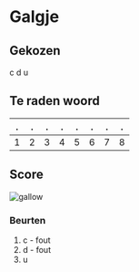 # Galgje

## Gekozen
c
d
u

## Te raden woord

|.|.|.|.|.|.|.|.|
|-|-|-|-|-|-|-|-|
|1|2|3|4|5|6|7|8|

## Score
![gallow](./images/3.png)

### Beurten
1. c - fout
2. d - fout
3. u